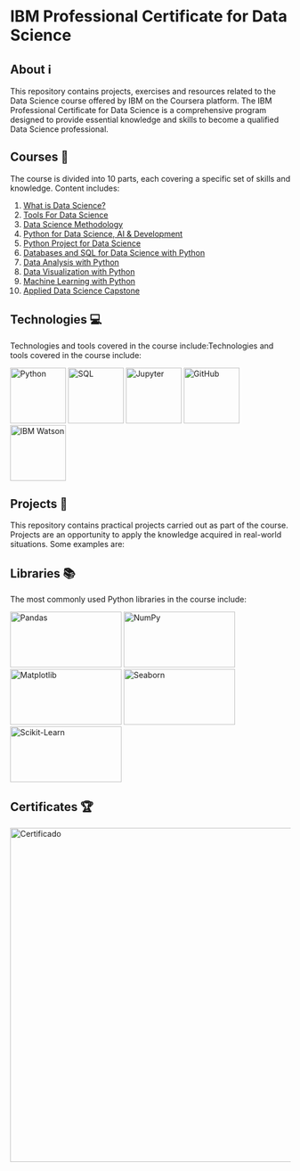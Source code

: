 # IBM Professional Certificate for Data Science

## About :information_source:

This repository contains projects, exercises and resources related to the Data Science course offered by IBM on the Coursera platform. The IBM Professional Certificate for Data Science is a comprehensive program designed to provide essential knowledge and skills to become a qualified Data Science professional.

## Courses :notebook:

The course is divided into 10 parts, each covering a specific set of skills and knowledge. Content includes:

1. [What is Data Science?](https://github.com/elaragao/IBM_Data_Science_Professional_Certificade/tree/main/01%20-%20What%20is%20Data%20Science%3F)
2. [Tools For Data Science](https://github.com/elaragao/IBM_Data_Science_Professional_Certificade/tree/main/02%20-%20Tools%20For%20Data%20Science)
3. [Data Science Methodology](https://github.com/elaragao/IBM_Data_Science_Professional_Certificade/tree/main/03%20-%20Data%20Science%20Methodology)
4. [Python for Data Science, AI & Development](https://github.com/elaragao/IBM_Data_Science_Professional_Certificade/tree/main/04%20-%20Python%20for%20Data%20Science%2C%20AI%20%26%20Development)
5. [Python Project for Data Science](https://github.com/elaragao/IBM_Data_Science_Professional_Certificade/tree/main/05%20-%20Python%20Project%20for%20Data%20Science)
6. [Databases and SQL for Data Science with Python](https://github.com/elaragao/IBM_Data_Science_Professional_Certificade/tree/main/06%20-%20Databases%20and%20SQL%20for%20Data%20Science%20with%20Python)
7. [Data Analysis with Python](https://github.com/elaragao/IBM_Data_Science_Professional_Certificade/tree/main/07%20-%20Data%20Analysis%20with%20Python)
8. [Data Visualization with Python](https://github.com/elaragao/IBM_Data_Science_Professional_Certificade/tree/main/08%20-%20Data%20Visualization%20with%20Python)
9. [Machine Learning with Python](https://github.com/elaragao/IBM_Data_Science_Professional_Certificade/tree/main/09%20-%20Machine%20Learning%20with%20Python)
10. [Applied Data Science Capstone](https://github.com/elaragao/IBM_Data_Science_Professional_Certificade/tree/main/10%20-%20Applied%20Data%20Science%20Capstone)



## Technologies :computer:

Technologies and tools covered in the course include:Technologies and tools covered in the course include:

<img src="https://encrypted-tbn0.gstatic.com/images?q=tbn:ANd9GcQAfbG2qFSS5c9d7PKn3OjRC6CE6vJzlwyyI5vl75GN2g&s" alt="Python" width="100" height="100"> <img src="https://encrypted-tbn0.gstatic.com/images?q=tbn:ANd9GcR7ZPs68Ks7hU9ZNrhXDZTJn0MPIYx5xzedLUkAE8lBFw&s" alt="SQL" width="100" height="100"> <img src="https://encrypted-tbn0.gstatic.com/images?q=tbn:ANd9GcTHaO5g8_mh_xgAnllAs8G9enGRsVDb0KVEwbqTUI-a5w&s" alt="Jupyter" width="100" height="100"> <img src="https://encrypted-tbn0.gstatic.com/images?q=tbn:ANd9GcSS4UJP8NHuKjQ34J-SqrUsOkUn4LgI4TQwFA3vAtqkvw&s" alt="GitHub" width="100" height="100"> <img src="https://encrypted-tbn0.gstatic.com/images?q=tbn:ANd9GcQx9jUya8X_OruBX8M0uEU9ieZTvsOt43bZWu1t1aFWQw&s" alt="IBM Watson" width="100" height="100">


 




## Projects :open_file_folder:

This repository contains practical projects carried out as part of the course. Projects are an opportunity to apply the knowledge acquired in real-world situations. Some examples are:

## Libraries :books:

The most commonly used Python libraries in the course include:


<img src="https://encrypted-tbn0.gstatic.com/images?q=tbn:ANd9GcQ1qMq4y3qIh36V9cyIJuguZr89yZKi7f7Wj5spAPHw2w&s" alt="Pandas" width="200" height="100"> <img src="https://encrypted-tbn0.gstatic.com/images?q=tbn:ANd9GcSH9SVEHRKBwkUd4lBul8wKdhbSCa5HEZ84wFWYu2ubMw&s" alt="NumPy" width="200" height="100"> <img src="https://camo.githubusercontent.com/55a55cebad6360bda8bca520c61e0e195dc7ee413bf9982f1ba86cab496f2388/68747470733a2f2f6d6174706c6f746c69622e6f72672f5f7374617469632f6c6f676f322e737667" alt="Matplotlib" width="200" height="100"> <img src="https://pypi-camo.freetls.fastly.net/189c5d99fbda79b2218f2d4a4fe29415d32c8d8a/68747470733a2f2f7261772e67697468756275736572636f6e74656e742e636f6d2f6d7761736b6f6d2f736561626f726e2f6d61737465722f646f632f5f7374617469632f6c6f676f2d776964652d6c6967687462672e737667" alt="Seaborn" width="200" height="100"> <img src="https://upload.wikimedia.org/wikipedia/commons/thumb/0/05/Scikit_learn_logo_small.svg/1200px-Scikit_learn_logo_small.svg.png" alt="Scikit-Learn" width="200" height="100">


## Certificates :trophy:
<img src="https://s3.amazonaws.com/coursera_assets/meta_images/generated/CERTIFICATE_LANDING_PAGE/CERTIFICATE_LANDING_PAGE~L3563BQAHTY2/CERTIFICATE_LANDING_PAGE~L3563BQAHTY2.jpeg" alt="Certificado" width="950" height="600">


